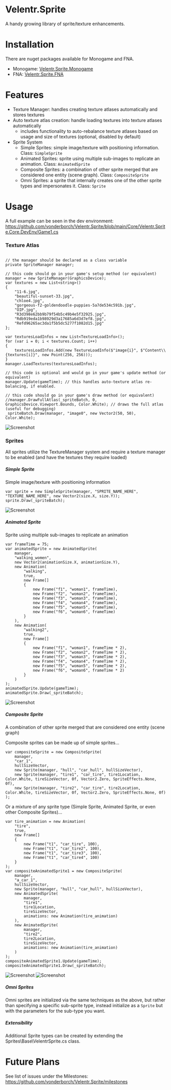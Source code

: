 # Velentr.Sprite
A handy growing library of sprite/texture enhancements.


# Installation
There are nuget packages available for Monogame and FNA.
- Monogame: [Velentr.Sprite.Monogame](https://www.nuget.org/packages/Velentr.Sprite.Monogame/)
- FNA: [Velentr.Sprite.FNA](https://www.nuget.org/packages/Velentr.Sprite.FNA/)


# Features
- Texture Manager: handles creating texture atlases automatically and stores textures
- Auto texture atlas creation: handle loading textures into texture atlases automatically
  - includes functionality to auto-rebalance texture atlases based on usage and size of textures (optional, disabled by default)
- Sprite System
  - Simple Sprites: simple image/texture with positioning information. Class: `SimpleSprite`
  - Animated Sprites: sprite using multiple sub-images to replicate an animation. Class: `AnimatedSprite`
  - Composite Sprites: a combination of other sprite merged that are considered one entity (scene graph). Class: `CompositeSprite`
  - Omni Sprites: a sprite that internally creates one of the other sprite types and impersonates it. Class: `Sprite`

# Usage
A full example can be seen in the dev environment: https://github.com/vonderborch/Velentr.Sprite/blob/main/Core/Velentr.Sprite.Core.DevEnv/Game1.cs

### Texture Atlas
```

// the manager should be declared as a class variable
private SpriteManager manager;

// this code should go in your game's setup method (or equivalent)
manager = new SpriteManager(GraphicsDevice);
var textures = new List<string>()
{
    "11-6.jpg",
    "beautiful-sunset-33.jpg",
    "chloe4.jpg",
    "gorgeous-f2-goldendoodle-puppies-5a7de534c591b.jpg",
    "OIP.jpg",
    "R3d398e62bb9b79f54b5c49b4e5f32925.jpg",
    "Rdb919eda1b98929d3a17685a6d3d7ef8.jpg",
    "Refd96265ac3da1f5b5dc5277f1082d15.jpg"
};

var texturesLoadInfos = new List<TextureLoadInfo>();
for (var i = 0; i < textures.Count; i++)
{
    texturesLoadInfos.Add(new TextureLoadInfo($"image{i}", $"Content\\{textures[i]}", new Point(256, 256)));
}
manager.LoadTextures(texturesLoadInfos);

// this code is optional and would go in your game's update method (or equivalent)
manager.Update(gameTime); // this handles auto-texture atlas re-balancing, if enabled.

// this code should go in your game's draw method (or equivalent)
//manager.DrawFullAtlas(_spriteBatch, 0, GraphicsDevice.Viewport.Bounds, Color.White); // draws the full atlas (useful for debugging)
_spriteBatch.Draw(manager, "image0", new Vector2(50, 50), Color.White);

```

![Screenshot](https://github.com/vonderborch/Velentr.Sprite/blob/main/Example.PNG?raw=true)

### Sprites
All sprites utilize the TextureManager system and require a texture manager to be enabled (and have the textures they require loaded)

##### Simple Sprite
Simple image/texture with positioning information
```
var sprite = new SimpleSprite(manager, "SPRITE_NAME_HERE", "TEXTURE_NAME_HERE", new Vector2(size.X, size.Y));
sprite.Draw(_spriteBatch);
```
![Screenshot](https://github.com/vonderborch/Velentr.Sprite/blob/main/simple_sprite.PNG?raw=true)

##### Animated Sprite
Sprite using multiple sub-images to replicate an animation
```
var frameTime = 75;
var animatedSprite = new AnimatedSprite(
    manager,
    "walking_women",
    new Vector2(animationSize.X, animationSize.Y),
    new Animation(
        "walking",
        true,
        new Frame[]
        {
            new Frame("f1", "woman1", frameTime),
            new Frame("f2", "woman2", frameTime),
            new Frame("f3", "woman3", frameTime),
            new Frame("f4", "woman4", frameTime),
            new Frame("f5", "woman5", frameTime),
            new Frame("f6", "woman6", frameTime)
        }
    ),
    new Animation(
        "walking2",
        true,
        new Frame[]
        {
            new Frame("f1", "woman1", frameTime * 2),
            new Frame("f2", "woman2", frameTime * 2),
            new Frame("f3", "woman3", frameTime * 2),
            new Frame("f4", "woman4", frameTime * 2),
            new Frame("f5", "woman5", frameTime * 2),
            new Frame("f6", "woman6", frameTime * 2)
        }
    )
);
animatedSprite.Update(gameTime);
animatedSprite.Draw(_spriteBatch);
```
![Screenshot](https://github.com/vonderborch/Velentr.Sprite/blob/main/animated_example.gif?raw=true)

##### Composite Sprite
A combination of other sprite merged that are considered one entity (scene graph)

Composite sprites can be made up of simple sprites...
```
var compositeSprite = new CompositeSprite(
    manager,
    "car_1",
    hullSizeVector,
    new Sprite(manager, "hull", "car_hull", hullSizeVector),
    new Sprite(manager, "tire1", "car_tire", tire1Location, Color.White, tireSizeVector, 0f, Vector2.Zero, SpriteEffects.None, 0f),
    new Sprite(manager, "tire2", "car_tire", tire2Location, Color.White, tireSizeVector, 0f, Vector2.Zero, SpriteEffects.None, 0f)
);
```
Or a mixture of any sprite type (Simple Sprite, Animated Sprite, or even other Composite Sprites)...
```
var tire_animation = new Animation(
    "tire",
    true,
    new Frame[]
    {
        new Frame("t1", "car_tire", 100),
        new Frame("t1", "car_tire2", 100),
        new Frame("t1", "car_tire3", 100),
        new Frame("t1", "car_tire4", 100)
    }
);
var compositeAnimatedSprite1 = new CompositeSprite(
    manager,
    "a_car_1",
    hullSizeVector,
    new Sprite(manager, "hull", "car_hull", hullSizeVector),
    new AnimatedSprite(
        manager,
        "tire1",
        tire1Location,
        tireSizeVector,
        animations: new Animation(tire_animation)
    ),
    new AnimatedSprite(
        manager,
        "tire2",
        tire2Location,
        tireSizeVector,
        animations: new Animation(tire_animation)
    )
);
compositeAnimatedSprite1.Update(gameTime);
compositeAnimatedSprite1.Draw(_spriteBatch);
```

![Screenshot](https://github.com/vonderborch/Velentr.Sprite/blob/main/composite_animated_example.gif?raw=true)
![Screenshot](https://github.com/vonderborch/Velentr.Sprite/blob/main/composite_animated_example_2.gif?raw=true)

##### Omni Sprites
Omni sprites are initialized via the same techniques as the above, but rather than specifying a specific sub-sprite type, instead initialize as a `Sprite` but with the parameters for the sub-type you want.

##### Extensibility
Additional Sprite types can be created by extending the Sprites\Base\VelentrSprite.cs class.


# Future Plans
See list of issues under the Milestones: https://github.com/vonderborch/Velentr.Sprite/milestones

